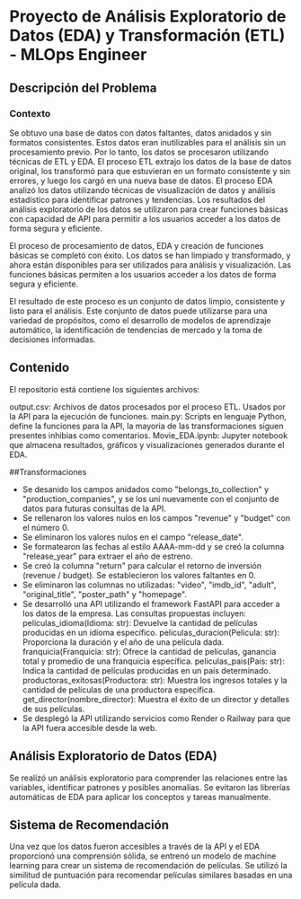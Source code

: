 # Proyecto de Análisis Exploratorio de Datos (EDA) y Transformación (ETL) - MLOps Engineer

## Descripción del Problema 
### Contexto
Se obtuvo una base de datos con datos faltantes, datos anidados y sin formatos consistentes. Estos datos eran inutilizables para el análisis sin un procesamiento previo. Por lo tanto, los datos se procesaron utilizando técnicas de ETL y EDA. El proceso ETL extrajo los datos de la base de datos original, los transformó para que estuvieran en un formato consistente y sin errores, y luego los cargó en una nueva base de datos. El proceso EDA analizó los datos utilizando técnicas de visualización de datos y análisis estadístico para identificar patrones y tendencias. Los resultados del análisis exploratorio de los datos se utilizaron para crear funciones básicas con capacidad de API para permitir a los usuarios acceder a los datos de forma segura y eficiente.

El proceso de procesamiento de datos, EDA y creación de funciones básicas se completó con éxito. Los datos se han limpiado y transformado, y ahora están disponibles para ser utilizados para análisis y visualización. Las funciones básicas permiten a los usuarios acceder a los datos de forma segura y eficiente.

El resultado de este proceso es un conjunto de datos limpio, consistente y listo para el análisis. Este conjunto de datos puede utilizarse para una variedad de propósitos, como el desarrollo de modelos de aprendizaje automático, la identificación de tendencias de mercado y la toma de decisiones informadas.

## Contenido
El repositorio está contiene los siguientes archivos:

output.csv: Archivos de datos procesados por el proceso ETL. Usados por la API para la ejecución de funciones.
main.py: Scripts en lenguaje Python, define la funciones para la API, la mayoria de las transformaciones siguen presentes inhibias como comentarios.
Movie_EDA.ipynb: Jupyter notebook  que almacena resultados, gráficos y visualizaciones generados durante el EDA.

##Transformaciones
- Se desanido los campos anidados como "belongs_to_collection" y "production_companies", y se los uní nuevamente con el conjunto de datos para futuras consultas de la API.
- Se rellenaron los valores nulos en los campos "revenue" y "budget" con el número 0.
- Se eliminaron los valores nulos en el campo "release_date".
- Se formatearon las fechas al estilo AAAA-mm-dd y se creó la columna "release_year" para extraer el año de estreno.
- Se creó la columna "return" para calcular el retorno de inversión (revenue / budget). Se establecieron los valores faltantes en 0.
- Se eliminaron las columnas no utilizadas: "video", "imdb_id", "adult", "original_title", "poster_path" y "homepage".
- Se desarrolló una API utilizando el framework FastAPI para acceder a los datos de la empresa. Las consultas propuestas incluyen:
    peliculas_idioma(Idioma: str): Devuelve la cantidad de películas producidas en un idioma específico.
    peliculas_duracion(Pelicula: str): Proporciona la duración y el año de una película dada.
    franquicia(Franquicia: str): Ofrece la cantidad de películas, ganancia total y promedio de una franquicia específica.
    peliculas_pais(Pais: str): Indica la cantidad de películas producidas en un país determinado.
    productoras_exitosas(Productora: str): Muestra los ingresos totales y la cantidad de películas de una productora específica.
    get_director(nombre_director): Muestra el éxito de un director y detalles de sus películas.
- Se desplegó la API utilizando servicios como Render o Railway para que la API fuera accesible desde la web.

## Análisis Exploratorio de Datos (EDA)
Se realizó un análisis exploratorio para comprender las relaciones entre las variables, identificar patrones y posibles anomalías. Se evitaron las librerías automáticas de EDA para aplicar los conceptos y tareas manualmente.

## Sistema de Recomendación
Una vez que los datos fueron accesibles a través de la API y el EDA proporcionó una comprensión sólida, se entrenó un modelo de machine learning para crear un sistema de recomendación de películas. Se utilizó la similitud de puntuación para recomendar películas similares basadas en una película dada.
